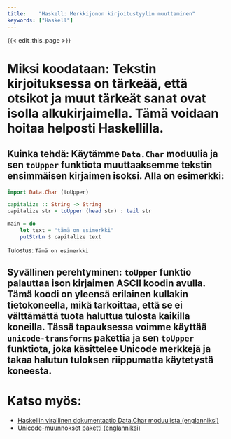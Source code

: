 ```yaml
---
title:    "Haskell: Merkkijonon kirjoitustyylin muuttaminen"
keywords: ["Haskell"]
---
```


{{< edit_this_page >}}

# Miksi koodataan: Tekstin kirjoituksessa on tärkeää, että otsikot ja muut tärkeät sanat ovat isolla alkukirjaimella. Tämä voidaan hoitaa helposti Haskellilla.


## Kuinka tehdä: Käytämme `Data.Char` moduulia ja sen `toUpper` funktiota muuttaaksemme tekstin ensimmäisen kirjaimen isoksi. Alla on esimerkki:

```Haskell
import Data.Char (toUpper)

capitalize :: String -> String
capitalize str = toUpper (head str) : tail str

main = do
    let text = "tämä on esimerkki"
    putStrLn $ capitalize text
```
Tulostus: `Tämä on esimerkki`

## Syvällinen perehtyminen: `toUpper` funktio palauttaa ison kirjaimen ASCII koodin avulla. Tämä koodi on yleensä erilainen kullakin tietokoneella, mikä tarkoittaa, että se ei välttämättä tuota haluttua tulosta kaikilla koneilla. Tässä tapauksessa voimme käyttää `unicode-transforms` pakettia ja sen `toUpper` funktiota, joka käsittelee Unicode merkkejä ja takaa halutun tuloksen riippumatta käytetystä koneesta.

# Katso myös:

- [Haskellin virallinen dokumentaatio Data.Char moduulista (englanniksi)](http://hackage.haskell.org/package/base-4.12.0.0/docs/Data-Char.html)
- [Unicode-muunnokset paketti (englanniksi)](http://hackage.haskell.org/package/unicode-transforms)